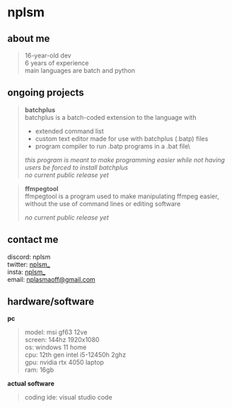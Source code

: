 # nplsm

## **about me**
> 16-year-old dev\
> 6 years of experience\
> main languages are batch and python

## **ongoing projects**
> **batchplus**\
> batchplus is a batch-coded extension to the language with
> - extended command list
> - custom text editor made for use with batchplus (.batp) files
> - program compiler to run .batp programs in a .bat file\
>
> *this program is meant to make programming easier while not having users be forced to install batchplus*\
> *no current public release yet*

> **ffmpegtool**\
> ffmpegtool is a program used to make manipulating ffmpeg easier, without the use of command lines or editing software
>
> *no current public release yet*

## contact me
discord: nplsm\
twitter: [nplsm_](twitter.com/nplsm_)\
insta: [nplsm_](instagram.com/nplsm_)\
email: nplasmaoff@gmail.com

## hardware/software
**pc**
> model: msi gf63 12ve\
> screen: 144hz 1920x1080\
> os: windows 11 home\
> cpu: 12th gen intel i5-12450h 2ghz\
> gpu: nvidia rtx 4050 laptop\
> ram: 16gb

**actual software**
> coding ide: visual studio code

